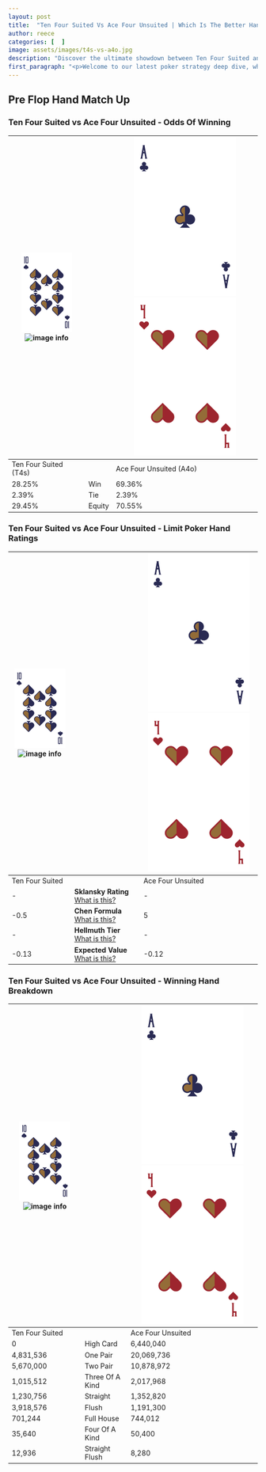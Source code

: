 ```yaml
---
layout: post
title:  "Ten Four Suited Vs Ace Four Unsuited | Which Is The Better Hand In Poker? A Complete Guide"
author: reece
categories: [  ]
image: assets/images/t4s-vs-a4o.jpg
description: "Discover the ultimate showdown between Ten Four Suited and Ace Four Unsuited in poker! Uncover the odds, strategies, and scenarios where one hand triumphs over the other. Get ready to up your poker game with this thrilling analysis."
first_paragraph: "<p>Welcome to our latest poker strategy deep dive, where we're pitting two distinct hands against each other in a high-stakes showdown: Ten Four Suited vs Ace Four Unsuited.</p><p>In the dynamic world of poker, every decision counts, and knowing which hand holds the upper hand is key to your success at the table.</p><p>In this article, we'll dissect these two hands, explore the scenarios where one dominates the other, and equip you with the knowledge to make strategic choices that can tip the odds in your favor.</p><p>Get ready to unravel the intriguing dynamics of these poker hands and elevate your game to new heights.</p>"
---
```




[comment]: # (sp0)

## Pre Flop Hand Match Up

<div class="table hand-ratings" markdown="1"> 



### Ten Four Suited vs Ace Four Unsuited - Odds Of Winning


    
| ![image info](assets/images/hand1/T.png) ![image info](assets/images/hand1/4s.png) |  | ![image info](assets/images/hand2/A.png) ![image info](assets/images/hand2/4o.png) |
| -------- | -------- | -------- |
| Ten Four Suited (T4s) |  | Ace Four Unsuited (A4o) |
| 28.25% | Win | 69.36% |
| 2.39% | Tie | 2.39% |
| 29.45% | Equity | 70.55% |




[comment]: # (sp1)



### Ten Four Suited vs Ace Four Unsuited - Limit Poker Hand Ratings


    
| ![image info](assets/images/hand1/T.png) ![image info](assets/images/hand1/4s.png) |  | ![image info](assets/images/hand2/A.png) ![image info](assets/images/hand2/4o.png) |
| -------- | -------- | -------- |
| Ten Four Suited |  | Ace Four Unsuited |
| - | **Sklansky Rating** [What is this?](/sklansky-rating-explained) | - |
| -0.5 | **Chen Formula** [What is this?](/chen-formula-explained) | 5 |
| - | **Hellmuth Tier** [What is this?](/Hellmuth-tier-explained) | - |
| -0.13 | **Expected Value** [What is this?](/expected-value-explained) | -0.12 |




[comment]: # (sp2)



### Ten Four Suited vs Ace Four Unsuited - Winning Hand Breakdown


    
| ![image info](assets/images/hand1/T.png) ![image info](assets/images/hand1/4s.png) |  | ![image info](assets/images/hand2/A.png) ![image info](assets/images/hand2/4o.png) |
| -------- | -------- | -------- |
| Ten Four Suited |  | Ace Four Unsuited |
| 0 | High Card | 6,440,040 |
| 4,831,536 | One Pair | 20,069,736 |
| 5,670,000 | Two Pair | 10,878,972 |
| 1,015,512 | Three Of A Kind | 2,017,968 |
| 1,230,756 | Straight | 1,352,820 |
| 3,918,576 | Flush | 1,191,300 |
| 701,244 | Full House | 744,012 |
| 35,640 | Four Of A Kind | 50,400 |
| 12,936 | Straight Flush | 8,280 |




[comment]: # (sp3)



</div>

[comment]: # (sp4)



[comment]: # (sp5)


